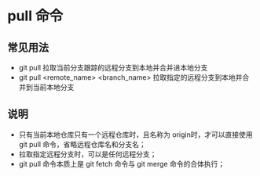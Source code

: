 # pull 命令

## 常见用法

- git pull 拉取当前分支跟踪的远程分支到本地并合并进本地分支
- git pull <remote_name> <branch_name> 拉取指定的远程分支到本地并合并到当前本地分支

## 说明

- 只有当前本地仓库只有一个远程仓库时，且名称为 origin时，才可以直接使用 git pull 命令，省略远程仓库名和分支名；
- 拉取指定远程分支时，可以是任何远程分支；
- git pull 命令本质上是 git fetch 命令与 git merge 命令的合体执行；
